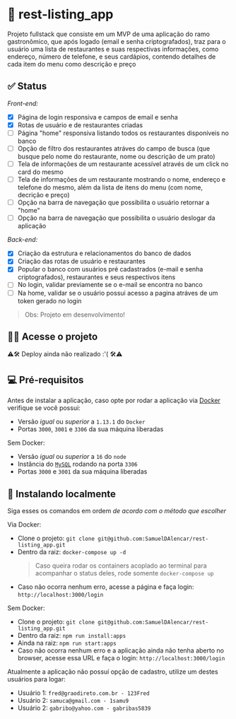 # 🥘 rest-listing_app

Projeto fullstack que consiste em um MVP de uma aplicação do ramo gastronômico, que após logado (email e senha criptografados), traz para o usuário uma lista de restaurantes e suas respectivas informações, como endereço, número de telefone, e seus cardápios, contendo detalhes de cada item do menu como descrição e preço

## ✅ Status

*Front-end:*
  - [x] Página de login responsiva e campos de email e senha
  - [x] Rotas de usuário e de restaurantes criadas
  - [ ] Página "home" responsiva listando todos os restaurantes disponíveis no banco
  - [ ] Opção de filtro dos restaurantes atráves do campo de busca (que busque pelo nome do restaurante, nome ou descrição de um prato)
  - [ ] Tela de informações de um restaurante acessível através de um click no card do mesmo
  - [ ] Tela de informações de um restaurante mostrando o nome, endereço e telefone do mesmo, além da lista de itens do menu (com nome, decrição e preço)
  - [ ] Opção na barra de navegação que possibilita o usuário retornar a "home"
  - [ ] Opção na barra de navegação que possibilita o usuário deslogar da aplicação

*Back-end:*
  - [x] Criação da estrutura e relacionamentos do banco de dados
  - [x] Criação das rotas de usuário e restaurantes 
  - [x] Popular o banco com usuários pré cadastrados (e-mail e senha criptografados), restaurantes e seus respectivos itens
  - [ ] No login, validar previamente se o e-mail se encontra no banco
  - [ ] Na home, validar se o usuário possui acesso a pagina atráves de um token gerado no login

> Obs: Projeto em desenvolvimento!

## 👩‍💻 Acesse o projeto

⚠🛠 Deploy ainda não realizado :'( 🛠⚠

## 💻 Pré-requisitos

Antes de instalar a aplicação, caso opte por rodar a aplicação via [Docker](https://www.docker.com/) verifique se você possui:

  - Versão *igual* ou *superior* a `1.13.1` do `Docker`
  - Portas `3000`, `3001` e `3306` da sua máquina liberadas
  
Sem Docker:

  - Versão *igual* ou *superior* a `16` do `node`
  - Instância do [`MySQL`](https://www.mysql.com/) rodando na porta `3306`
  - Portas `3000` e `3001` da sua máquina liberadas

## 🚀 Instalando localmente

Siga esses os comandos em ordem *de acordo com o método que escolher*

Via Docker:

  - Clone o projeto: `git clone git@github.com:SamuelDAlencar/rest-listing_app.git`
  - Dentro da raiz: `docker-compose up -d`
    > Caso queira rodar os containers acoplado ao terminal para acompanhar o status deles, rode somente `docker-compose up`
  - Caso não ocorra nenhum erro, acesse a página e faça login: `http://localhost:3000/login`

Sem Docker:

  - Clone o projeto: `git clone git@github.com:SamuelDAlencar/rest-listing_app.git`
  - Dentro da raiz: `npm run install:apps`
  - Ainda na raiz: `npm run start:apps`
  - Caso não ocorra nenhum erro e a aplicação ainda não tenha aberto no browser, acesse essa URL e faça o login: `http://localhost:3000/login`

Atualmente a aplicação não possuí opção de cadastro, utilize um destes usuários para logar:  
  - Usuário 1: `fred@graodireto.com.br - 123Fred`
  - Usuário 2: `samuca@gmail.com - 1samu9`
  - Usuário 2: `gabribo@yahoo.com - gabribas5839`

